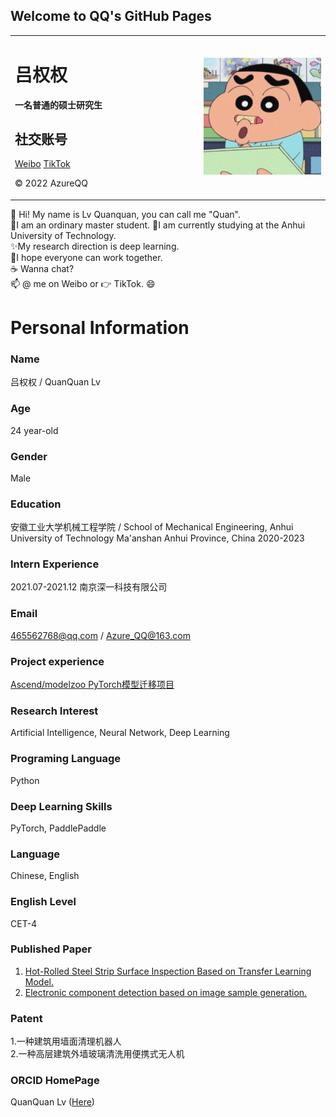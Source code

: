 ## Welcome to QQ's GitHub Pages

<table border="0">
  <tr>
    <td width="60%">
      <h1>吕权权</h1>
      <p><b>一名普通的硕士研究生</b></p>
      <h2>社交账号</h2>
      <a href="https://weibo.com/u/7420973012">Weibo</a>
      <a href="https://www.douyin.com/user/MS4wLjABAAAAJLxaKWW1kSItPwt3pZ1kCMDUPkZrn_U3lZ9PpU5JdL0">TikTok</a>
      <p>© 2022 AzureQQ</p>
    </td>
    <td width="40%">
      <img src="/lqq.jpg" width="100%">
    </td>
  </tr>
</table>


👋 Hi! My name is Lv Quanquan, you can call me "Quan".   
👀I am an ordinary master student. 
💞️I am currently studying at the Anhui University of Technology.   
✨My research direction is deep learning.  
🌱I hope everyone can work together.  
☕ Wanna chat?   
📫 @ me on Weibo or 👉 TikTok. :smile:

# Personal Information

### Name
吕权权 / QuanQuan Lv

### Age
24 year-old

### Gender
Male

### Education
安徽工业大学机械工程学院 / School of Mechanical Engineering, Anhui University of Technology 
Ma'anshan Anhui Province, China 
2020-2023

### Intern Experience
2021.07-2021.12 南京深一科技有限公司

### Email
465562768@qq.com / Azure_QQ@163.com

### Project experience
[Ascend/modelzoo PyTorch模型迁移项目](https://gitee.com/ascend/modelzoo/pulls/4799)

### Research Interest
Artificial Intelligence, Neural Network, Deep Learning

### Programing Language
Python

### Deep Learning Skills
PyTorch, PaddlePaddle

### Language
Chinese, English

### English Level
CET-4

### Published Paper
1. [Hot-Rolled Steel Strip Surface Inspection Based on Transfer Learning Model.](https://www.hindawi.com/journals/js/2021/6637252/)
2. [Electronic component detection based on image sample generation.](https://www.emerald.com/insight/content/doi/10.1108/SSMT-08-2020-0036/full/html)

### Patent 
1.一种建筑用墙面清理机器人  
2.一种高层建筑外墙玻璃清洗用便携式无人机

### ORCID HomePage
QuanQuan Lv ([Here](https://orcid.org/0000-0001-8337-4785))


